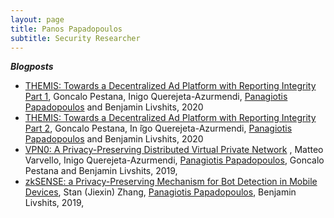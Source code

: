 ```yaml
---
layout: page
title: Panos Papadopoulos
subtitle: Security Researcher
---
```


***Blogposts***

- [THEMIS: Towards a Decentralized Ad Platform with Reporting Integrity Part 1](https://brave.com/themis/), Goncalo Pestana, Inigo Querejeta-Azurmendi, <u>Panagiotis Papadopoulos</u> and Benjamin Livshits, 2020 
- [THEMIS: Towards a Decentralized Ad Platform with Reporting Integrity Part 2](hhttps://brave.com/themis-smart-contracts-and-sidechains/), Goncalo Pestana, In ̃igo Querejeta-Azurmendi, <u>Panagiotis Papadopoulos</u> and Benjamin Livshits, 2020 
- [VPN0: A Privacy-Preserving Distributed Virtual Private Network](https://brave.com/vpn0-a-privacy-preserving-distributed-virtual-private-network/)
, Matteo Varvello, Inigo Querejeta-Azurmendi, <u>Panagiotis Papadopoulos</u>, Goncalo Pestana and Benjamin Livshits, 2019,
- [zkSENSE: a Privacy-Preserving Mechanism for Bot Detection in Mobile Devices](https://brave.com/zksense-a-privacy-preserving-mechanism-for-bot-detection-in-mobile-devices/), Stan (Jiexin) Zhang, <u>Panagiotis Papadopoulos</u>, Benjamin Livshits, 2019,
